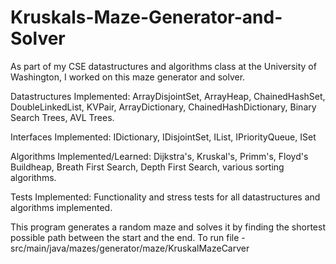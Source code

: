 # Kruskals-Maze-Generator-and-Solver

As part of my CSE datastructures and algorithms class at the University of Washington, I worked on this 
maze generator and solver. 

Datastructures Implemented: ArrayDisjointSet, ArrayHeap, ChainedHashSet, DoubleLinkedList, KVPair, ArrayDictionary,
ChainedHashDictionary, Binary Search Trees, AVL Trees.

Interfaces Implemented: IDictionary, IDisjointSet, IList, IPriorityQueue, ISet

Algorithms Implemented/Learned: Dijkstra's, Kruskal's, Primm's, Floyd's Buildheap, Breath First Search, Depth First Search, 
various sorting algorithms. 

Tests Implemented: Functionality and stress tests for all datastructures and algorithms implemented.

This program generates a random maze and solves it by finding the shortest possible path between the start and the end.
To run file - src/main/java/mazes/generator/maze/KruskalMazeCarver

